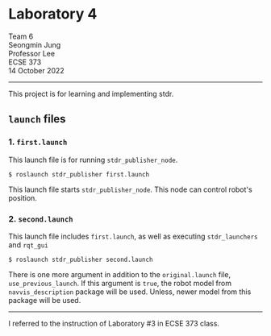 # Laboratory 4

Team 6  
Seongmin Jung  
Professor Lee  
ECSE 373  
14 October 2022  

---

This project is for learning and implementing stdr.

## `launch` files

### 1. `first.launch`

This launch file is for running `stdr_publisher_node`.

    $ roslaunch stdr_publisher first.launch


This launch file starts `stdr_publisher_node`. This node can control robot's position.

### 2. `second.launch`

This launch file includes `first.launch`, as well as executing `stdr_launchers` and `rqt_gui`

    $ roslaunch stdr_publisher second.launch

There is one more argument in addition to the `original.launch` file, `use_previous_launch`. If this argument is `true`, the robot model from `navvis_description` package will be used. Unless, newer model from this package will be used.

---

I referred to the instruction of Laboratory #3 in ECSE 373 class.
